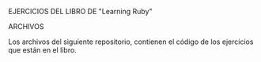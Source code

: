 EJERCICIOS DEL LIBRO DE "Learning Ruby"

ARCHIVOS

Los archivos del siguiente repositorio, contienen el código de los ejercicios que están en el libro.

